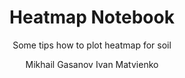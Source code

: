 ---
layout:     notebook
title:      Heatmap Notebook 
author:     Mikhail Gasanov Ivan Matvienko
tags: 		jupyter plotly matplotlib
subtitle:   Some tips how to plot heatmap for soil 
category:  project1

notebookfilename: Heatmap
visualworkflow: true
---